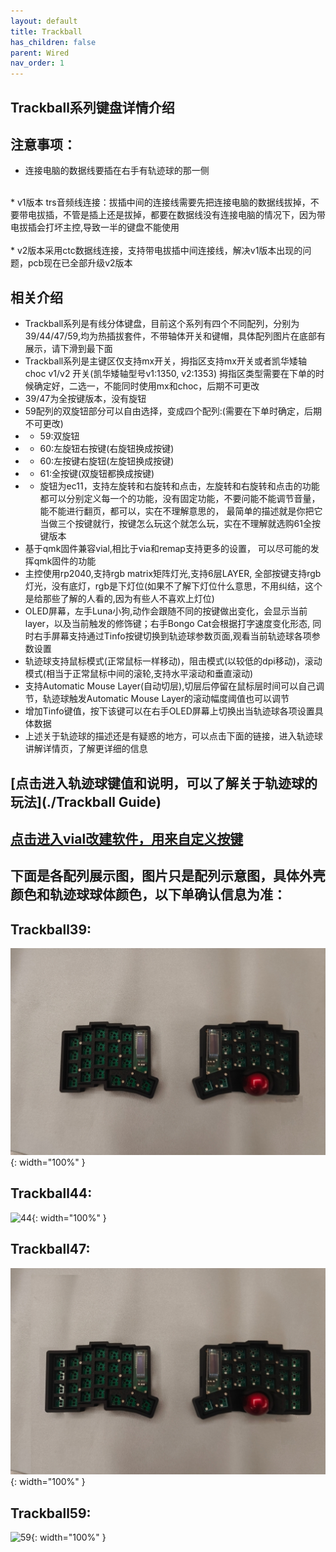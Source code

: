 ```yaml
---
layout: default
title: Trackball
has_children: false
parent: Wired
nav_order: 1
---
```

## Trackball系列键盘详情介绍
## 注意事项：<br/>


* 连接电脑的数据线要插在右手有轨迹球的那一侧<br/>
<br/>
* v1版本 trs音频线连接：拔插中间的连接线需要先把连接电脑的数据线拔掉，不要带电拔插，不管是插上还是拔掉，都要在数据线没有连接电脑的情况下，因为带电拔插会打坏主控,导致一半的键盘不能使用<br/>
<br/>
* v2版本采用ctc数据线连接，支持带电拔插中间连接线，解决v1版本出现的问题，pcb现在已全部升级v2版本<br/>

## 相关介绍
* Trackball系列是有线分体键盘，目前这个系列有四个不同配列，分别为39/44/47/59,均为热插拔套件，不带轴体开关和键帽，具体配列图片在底部有展示，请下滑到最下面<br/>
* Trackball系列是主键区仅支持mx开关，拇指区支持mx开关或者凯华矮轴 
choc v1/v2 开关(凯华矮轴型号v1:1350, v2:1353) 拇指区类型需要在下单的时候确定好，二选一，不能同时使用mx和choc，后期不可更改<br/>
* 39/47为全按键版本，没有旋钮<br/>
* 59配列的双旋钮部分可以自由选择，变成四个配列:(需要在下单时确定，后期不可更改)<br/>
* * 59:双旋钮<br/>
* * 60:左旋钮右按键(右旋钮换成按键)<br/>
* * 60:左按键右旋钮(左旋钮换成按键)<br/>
* * 61:全按键(双旋钮都换成按键)<br/>
* * 旋钮为ec11，支持左旋转和右旋转和点击，左旋转和右旋转和点击的功能都可以分别定义每一个的功能，没有固定功能，不要问能不能调节音量，能不能进行翻页，都可以，实在不理解意思的，
最简单的描述就是你把它当做三个按键就行，按键怎么玩这个就怎么玩，实在不理解就选购61全按键版本<br/>
* 基于qmk固件兼容vial,相比于via和remap支持更多的设置，
  可以尽可能的发挥qmk固件的功能<br/>
* 主控使用rp2040,支持rgb matrix矩阵灯光,支持6层LAYER, 全部按键支持rgb灯光，没有底灯，rgb是下灯位(如果不了解下灯位什么意思，不用纠结，这个是给那些了解的人看的,因为有些人不喜欢上灯位)<br/>
* OLED屏幕，左手Luna小狗,动作会跟随不同的按键做出变化，会显示当前layer，以及当前触发的修饰键；右手Bongo Cat会根据打字速度变化形态,
同时右手屏幕支持通过Tinfo按键切换到轨迹球参数页面,观看当前轨迹球各项参数设置<br/>
* 轨迹球支持鼠标模式(正常鼠标一样移动)，阻击模式(以较低的dpi移动)，滚动模式(相当于正常鼠标中间的滚轮,支持水平滚动和垂直滚动)<br/>
* 支持Automatic Mouse Layer(自动切层),切层后停留在鼠标层时间可以自己调节，轨迹球触发Automatic Mouse Layer的滚动幅度阈值也可以调节<br/>
* 增加Tinfo键值，按下该键可以在右手OLED屏幕上切换出当轨迹球各项设置具体数据<br/>
* 上述关于轨迹球的描述还是有疑惑的地方，可以点击下面的链接，进入轨迹球讲解详情页，了解更详细的信息<br/>

 

## [点击进入轨迹球键值和说明，可以了解关于轨迹球的玩法](./Trackball Guide)
## [点击进入vial改建软件，用来自定义按键](./vial)


## 下面是各配列展示图，图片只是配列示意图，具体外壳颜色和轨迹球球体颜色，以下单确认信息为准：
## Trackball39:<br/>
![39](/static/trackball/39.jpeg){: width="100%" }<br/>
## Trackball44:<br/>
![44](/static/trackball/44.jpeg){: width="100%" }<br/>
## Trackball47:<br/>
![47](/static/trackball/47.jpeg){: width="100%" }<br/>
## Trackball59:<br/>
![59](/static/trackball/59.jpeg){: width="100%" }<br/>

